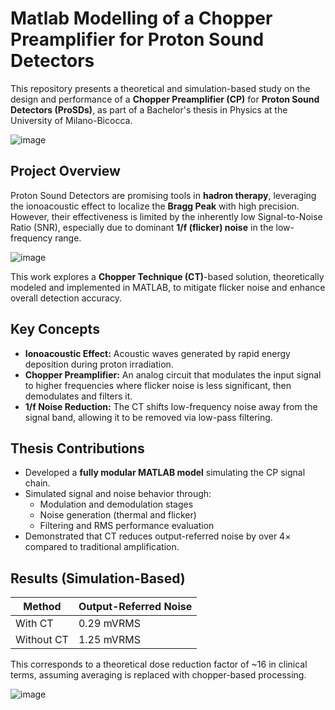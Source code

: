 # Matlab Modelling of a Chopper Preamplifier for Proton Sound Detectors

This repository presents a theoretical and simulation-based study on the design and performance of a **Chopper Preamplifier (CP)** for **Proton Sound Detectors (ProSDs)**, as part of a Bachelor's thesis in Physics at the University of Milano-Bicocca.

![image](https://github.com/user-attachments/assets/e14a88e5-5413-467f-9119-3493431df71b)

## Project Overview

Proton Sound Detectors are promising tools in **hadron therapy**, leveraging the ionoacoustic effect to localize the **Bragg Peak** with high precision. However, their effectiveness is limited by the inherently low Signal-to-Noise Ratio (SNR), especially due to dominant **1/f (flicker) noise** in the low-frequency range.

![image](https://github.com/user-attachments/assets/53917f07-a1f5-430d-89ad-f3c7075f22ab)

This work explores a **Chopper Technique (CT)**-based solution, theoretically modeled and implemented in MATLAB, to mitigate flicker noise and enhance overall detection accuracy.

## Key Concepts

- **Ionoacoustic Effect:** Acoustic waves generated by rapid energy deposition during proton irradiation.
- **Chopper Preamplifier:** An analog circuit that modulates the input signal to higher frequencies where flicker noise is less significant, then demodulates and filters it.
- **1/f Noise Reduction:** The CT shifts low-frequency noise away from the signal band, allowing it to be removed via low-pass filtering.

## Thesis Contributions

- Developed a **fully modular MATLAB model** simulating the CP signal chain.
- Simulated signal and noise behavior through:
  - Modulation and demodulation stages
  - Noise generation (thermal and flicker)
  - Filtering and RMS performance evaluation
- Demonstrated that CT reduces output-referred noise by over 4× compared to traditional amplification.

## Results (Simulation-Based)

| Method           | Output-Referred Noise |
|------------------|------------------------|
| With CT          | 0.29 mVRMS             |
| Without CT       | 1.25 mVRMS             |

This corresponds to a theoretical dose reduction factor of ~16 in clinical terms, assuming averaging is replaced with chopper-based processing.

![image](https://github.com/user-attachments/assets/7f6dcdac-b799-42ae-9fc1-8073838b3373)
